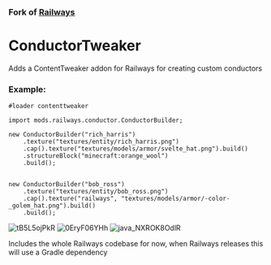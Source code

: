 ### Fork of [Railways](https://github.com/Spirolateral/Railway)

# ConductorTweaker

Adds a ContentTweaker addon for Railways for creating custom conductors

### Example:

```zenscript
#loader contenttweaker

import mods.railways.conductor.ConductorBuilder;

new ConductorBuilder("rich_harris")
    .texture("textures/entity/rich_harris.png")
    .cap().texture("textures/models/armor/svelte_hat.png").build()
    .structureBlock("minecraft:orange_wool")
    .build();
    
    
new ConductorBuilder("bob_ross")
    .texture("textures/entity/bob_ross.png")
    .cap().texture("railways", "textures/models/armor/-color-_golem_hat.png").build()
    .build();
```

![tB5L5ojPkR](https://user-images.githubusercontent.com/61428759/124035878-73f01800-d9fd-11eb-8c33-821f92009c35.gif)
![0EryF06YHh](https://user-images.githubusercontent.com/61428759/124035917-82d6ca80-d9fd-11eb-9c31-b033f5ce634e.gif)
![java_NXROK8OdlR](https://user-images.githubusercontent.com/61428759/124035934-89654200-d9fd-11eb-81ef-328c78373b70.png)


Includes the whole Railways codebase for now, when Railways releases this will use a Gradle dependency
